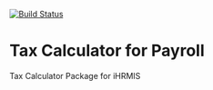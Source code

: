 <a href="https://travis-ci.org/mannysoft/tax"><img src="https://travis-ci.org/mannysoft/tax.svg" alt="Build Status"></a>
# Tax Calculator for Payroll
Tax Calculator Package for iHRMIS
